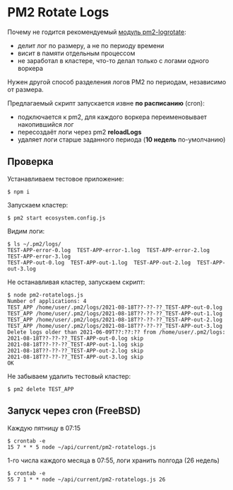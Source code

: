 # PM2 Rotate Logs

Почему не годится рекомендуемый [модуль pm2-logrotate](https://github.com/keymetrics/pm2-logrotate):

* делит лог по размеру, а не по периоду времени
* висит в памяти отдельным процессом
* не заработал в кластере, что-то делал только с логами одного воркера

Нужен другой способ разделения логов PM2 по периодам, независимо от размера.

Предлагаемый скрипт запускается извне **по расписанию** (cron):

* подключается к pm2, для каждого воркера переименовывает накопившийся лог
* пересоздаёт логи через pm2 **reloadLogs**
* удаляет логи старше заданного периода (**10 недель** по-умолчанию)

## Проверка

Устанавливаем тестовое приложение:

~~~
$ npm i
~~~

Запускаем кластер:

~~~
$ pm2 start ecosystem.config.js
~~~

Видим логи:

~~~
$ ls ~/.pm2/logs/
TEST-APP-error-0.log  TEST-APP-error-1.log  TEST-APP-error-2.log  TEST-APP-error-3.log
TEST-APP-out-0.log  TEST-APP-out-1.log  TEST-APP-out-2.log  TEST-APP-out-3.log
~~~

Не останавливая кластер, запускаем скрипт:

~~~
$ node pm2-rotatelogs.js
Number of applications: 4
TEST_APP /home/user/.pm2/logs/2021-08-18T??-??-??_TEST-APP-out-0.log
TEST_APP /home/user/.pm2/logs/2021-08-18T??-??-??_TEST-APP-out-1.log
TEST_APP /home/user/.pm2/logs/2021-08-18T??-??-??_TEST-APP-out-2.log
TEST_APP /home/user/.pm2/logs/2021-08-18T??-??-??_TEST-APP-out-3.log
Delete logs older than 2021-06-09T??:??:?? from /home/user/.pm2/logs:
2021-08-18T??-??-??_TEST-APP-out-0.log skip
2021-08-18T??-??-??_TEST-APP-out-1.log skip
2021-08-18T??-??-??_TEST-APP-out-2.log skip
2021-08-18T??-??-??_TEST-APP-out-3.log skip
OK
~~~

Не забываем удалить тестовый кластер:

~~~
$ pm2 delete TEST_APP
~~~

## Запуск через cron (FreeBSD)

Каждую пятницу в 07:15

~~~
$ crontab -e
15 7 * * 5 node ~/api/current/pm2-rotatelogs.js
~~~

1-го числа каждого месяца в 07:55, логи хранить полгода (26 недель)

~~~
$ crontab -e
55 7 1 * * node ~/api/current/pm2-rotatelogs.js 26
~~~
